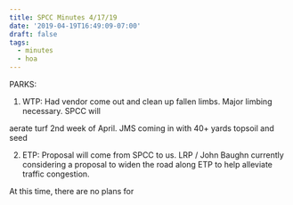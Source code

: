 ```yaml
---
title: SPCC Minutes 4/17/19
date: '2019-04-19T16:49:09-07:00'
draft: false
tags:
  - minutes
  - hoa
---
```

PARKS:

1)  WTP: Had vendor come out and clean up fallen limbs.  Major limbing necessary. SPCC will 

aerate turf 2nd week of April.  JMS coming in with 40+ yards topsoil and seed  

2)  ETP: Proposal will come from SPCC to us.  LRP / John Baughn currently considering a proposal to widen the road along ETP to help alleviate traffic congestion.  

At this time, there are no plans for
